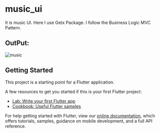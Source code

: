 # music_ui

It is music UI. Here I use Getx Package. I follow the Business Logic MVC Pattern. 

## OutPut:
![music](https://user-images.githubusercontent.com/75200754/114342862-81280400-9b7e-11eb-8e39-a0f51cd48892.png)

## Getting Started

This project is a starting point for a Flutter application.

A few resources to get you started if this is your first Flutter project:

- [Lab: Write your first Flutter app](https://flutter.dev/docs/get-started/codelab)
- [Cookbook: Useful Flutter samples](https://flutter.dev/docs/cookbook)

For help getting started with Flutter, view our
[online documentation](https://flutter.dev/docs), which offers tutorials,
samples, guidance on mobile development, and a full API reference.
